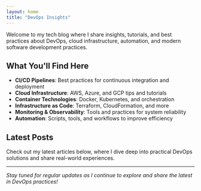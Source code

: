 ```yaml
---
layout: home
title: "DevOps Insights"
---
```


Welcome to my tech blog where I share insights, tutorials, and best practices about DevOps, cloud infrastructure, automation, and modern software development practices.

## What You'll Find Here

- **CI/CD Pipelines**: Best practices for continuous integration and deployment
- **Cloud Infrastructure**: AWS, Azure, and GCP tips and tutorials  
- **Container Technologies**: Docker, Kubernetes, and orchestration
- **Infrastructure as Code**: Terraform, CloudFormation, and more
- **Monitoring & Observability**: Tools and practices for system reliability
- **Automation**: Scripts, tools, and workflows to improve efficiency

## Latest Posts

Check out my latest articles below, where I dive deep into practical DevOps solutions and share real-world experiences.

---

*Stay tuned for regular updates as I continue to explore and share the latest in DevOps practices!*
